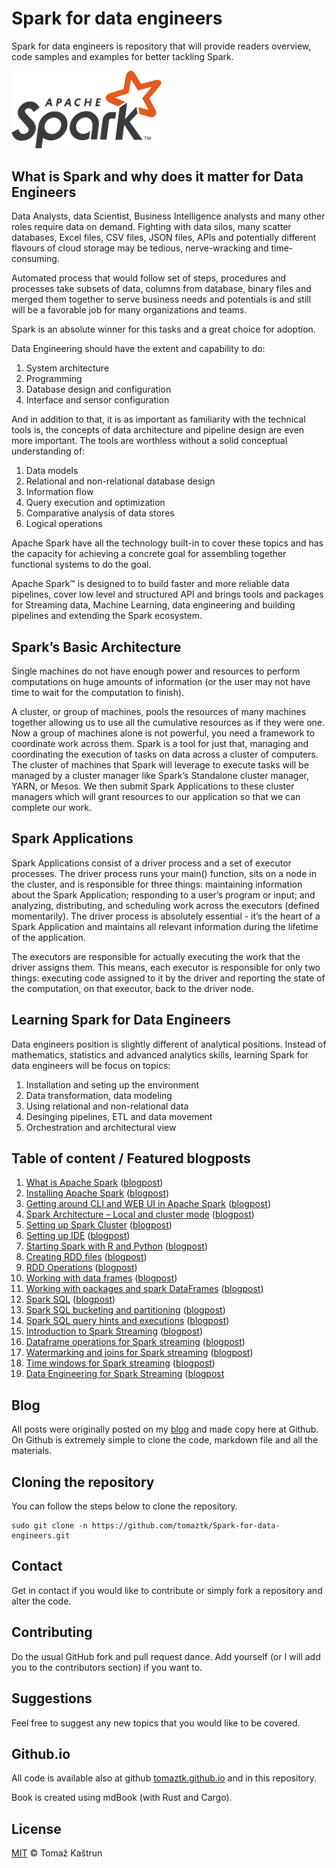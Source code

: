 # Spark for data engineers

Spark for data engineers is repository that will provide readers overview, code samples and examples for better tackling Spark.

<img src="images/Spark_logo.png"  width="240" />


## What is Spark and why does it matter for Data Engineers

Data Analysts, data Scientist, Business Intelligence analysts and many other roles require data on demand.
Fighting with data silos, many scatter databases, Excel files, CSV files, JSON files, APIs and  potentially different flavours of cloud storage may be tedious, nerve-wracking
and time-consuming.

Automated process that would follow set of steps, procedures and processes take subsets of data, columns from database, binary files and merged them together to 
serve business needs and potentials is and still will be a favorable job for many organizations and teams.

Spark is an absolute winner for this tasks and a great choice for adoption.

Data Engineering should have the extent and capability to do:

1. System architecture
1. Programming
1. Database design and configuration
1. Interface and sensor configuration


And in addition to that, it is as important as familiarity with the technical tools is, the concepts of data architecture and pipeline design are even more important. The tools are worthless without a solid conceptual understanding of:

1. Data models
1. Relational and non-relational database design
1. Information flow
1. Query execution and optimization
1. Comparative analysis of data stores
1. Logical operations

Apache Spark have all the technology built-in to cover these topics and has the capacity for achieving a concrete goal for assembling together functional systems to do the goal.


Apache Spark™ is designed to to build faster and more reliable data pipelines, cover low level and structured API and brings tools and packages for Streaming data, Machine Learning, data engineering and building pipelines and extending the Spark ecosystem.

## Spark’s Basic Architecture

Single machines do not have enough power and resources to perform computations on huge amounts of information (or the user may not have time to wait for the computation to finish). 

A cluster, or group of machines, pools the resources of many machines together allowing us to use all the cumulative  resources as if they were one. Now a group of machines alone is not powerful, you need a framework to coordinate  work across them. Spark is a tool for just that, managing and coordinating the execution of tasks on data across a  cluster of computers.
The cluster of machines that Spark will leverage to execute tasks will be managed by a cluster manager like Spark’s  Standalone cluster manager, YARN, or Mesos. We then submit Spark Applications to these cluster managers which will  grant resources to our application so that we can complete our work.

## Spark Applications

Spark Applications consist of a driver process and a set of executor processes. The driver process runs your main() function, sits on a node in the cluster, and is responsible for three things: maintaining information about the Spark  Application; responding to a user’s program or input; and analyzing, distributing, and scheduling work across the  executors (defined momentarily). The driver process is absolutely essential - it’s the heart of a Spark Application and  maintains all relevant information during the lifetime of the application.

The executors are responsible for actually executing the work that the driver assigns them. This means, each executor is responsible for only two things: executing code assigned to it by the driver and reporting the state of the computation, on that executor, back to the driver node.


## Learning Spark for Data Engineers

Data engineers position is slightly different of analytical positions. Instead of mathematics, statistics and advanced analytics skills, learning Spark for data engineers will be focus on topics:

1. Installation and seting up the environment
1. Data transformation, data modeling 
1. Using relational and non-relational data
1. Desinging pipelines, ETL and data movement
1. Orchestration and architectural view


## Table of content / Featured blogposts 


1. [What is Apache Spark](https://github.com/tomaztk/Spark-for-data-engineers/blob/main/SparkEngineers/01_what-is-apache-spark.md) ([blogpost](https://tomaztsql.wordpress.com/2021/12/01/advent-of-2021-day-1-what-is-apache-spark/))
1. [Installing Apache Spark](https://github.com/tomaztk/Spark-for-data-engineers/blob/main/SparkEngineers/02_installing-apache-spark.md) ([blogpost](https://tomaztsql.wordpress.com/2021/12/02/advent-of-2021-day-2-installing-apache-spark/))
1. [Getting around CLI and WEB UI in Apache Spark](https://github.com/tomaztk/Spark-for-data-engineers/blob/main/SparkEngineers/03_getting-to-know-CLI-and-WEB-UI.md) ([blogpost](https://tomaztsql.wordpress.com/2021/12/03/advent-of-2021-day-3-getting-around-cli-and-web-ui-in-apache-spark/))
1. [Spark Architecture – Local and cluster mode](https://github.com/tomaztk/Spark-for-data-engineers/blob/main/SparkEngineers/04_Spark-Architecture-Local-and-cluster-mode.md) ([blogpost](https://tomaztsql.wordpress.com/2021/12/04/advent-of-2021-day-4-spark-architecture-local-and-cluster-mode/))
1. [Setting up Spark Cluster](https://github.com/tomaztk/Spark-for-data-engineers/blob/main/SparkEngineers/05_setting-up-Spark-cluster.md) ([blogpost](https://tomaztsql.wordpress.com/2021/12/05/advent-of-2021-day-5-setting-up-spark-cluster/))
1. [Setting up IDE](https://github.com/tomaztk/Spark-for-data-engineers/blob/main/SparkEngineers/06_Setting-up-IDE.md) ([blogpost](https://tomaztsql.wordpress.com/2021/12/06/advent-of-2021-day-6-setting-up-ide/))
1. [Starting Spark with R and Python](https://github.com/tomaztk/Spark-for-data-engineers/blob/main/SparkEngineers/07_Spark-with-R-and-Python.md) ([blogpost](https://tomaztsql.wordpress.com/2021/12/07/advent-of-2021-day-7-starting-spark-with-r-and-python/))
1. [Creating RDD files](https://github.com/tomaztk/Spark-for-data-engineers/blob/main/SparkEngineers/08_Creating-RDD-files.md) ([blogpost](https://tomaztsql.wordpress.com/2021/12/08/advent-of-2021-day-8-creating-rdd-files/))
1. [RDD Operations](https://github.com/tomaztk/Spark-for-data-engineers/blob/main/SparkEngineers/09_RDD-Operations.md) ([blogpost](https://tomaztsql.wordpress.com/2021/12/09/advent-of-2021-day-9-rdd-operations/))
1. [Working with data frames](https://github.com/tomaztk/Spark-for-data-engineers/blob/main/SparkEngineers/10_Working-with-data-frames.md) ([blogpost](https://tomaztsql.wordpress.com/2021/12/10/advent-of-2021-day-10-working-with-data-frames/))
1. [Working with packages and spark DataFrames](https://github.com/tomaztk/Spark-for-data-engineers/blob/main/SparkEngineers/11_Working-with-packages-and-spark-dataframes.md) ([blogpost](https://tomaztsql.wordpress.com/2021/12/11/advent-of-2021-day-11-working-with-packages-and-spark-dataframes/))
1. [Spark SQL](https://github.com/tomaztk/Spark-for-data-engineers/blob/main/SparkEngineers/12_Spark-SQL.md) ([blogpost](https://tomaztsql.wordpress.com/2021/12/12/advent-of-2021-day-12-spark-sql/))
1. [Spark SQL bucketing and partitioning](https://github.com/tomaztk/Spark-for-data-engineers/blob/main/SparkEngineers/13_Spark-SQL-Bucketing-and-partitioning.md) ([blogpost](https://tomaztsql.wordpress.com/2021/10/13/advent-of-2021-day-13-spark-sql-bucketing-and-partitioning/))
1. [Spark SQL query hints and executions](https://github.com/tomaztk/Spark-for-data-engineers/blob/main/SparkEngineers/14_Spark-SQL-query-hints-and-executions.md) ([blogpost](https://tomaztsql.wordpress.com/2021/12/14/advent-of-2021-day-14-spark-sql-query-hints-and-executions/))
1. [Introduction to Spark Streaming](https://github.com/tomaztk/Spark-for-data-engineers/blob/main/SparkEngineers/15_Introduction-to-spark-streaming.md) ([blogpost](https://tomaztsql.wordpress.com/2021/12/15/advent-of-2021-day-15-introduction-to-spark-streaming/))
1. [Dataframe operations for Spark streaming](https://github.com/tomaztk/Spark-for-data-engineers/blob/main/SparkEngineers/16_Dataframe-operations-for-Spark-Streaming.md) ([blogpost](https://tomaztsql.wordpress.com/2021/12/16/advent-of-2021-day-16-dataframe-operations-for-spark-streaming/)) 
1. [Watermarking and joins for Spark streaming](https://github.com/tomaztk/Spark-for-data-engineers/blob/main/SparkEngineers/17_Watermarking-and-joins-for-Spark-Streaming.md) ([blogpost](https://tomaztsql.wordpress.com/2021/12/17/advent-of-2021-day-17-watermarking-and-joins-for-spark-streaming/)) 
1. [Time windows for Spark streaming](https://github.com/tomaztk/Spark-for-data-engineers/blob/main/SparkEngineers/18_Time-windows-for-Spark-streaming.md) ([blogpost](https://tomaztsql.wordpress.com/2021/12/18/advent-of-2021-day-18-time-windows-for-spark-streaming/)) 
1. [Data Engineering for Spark Streaming](https://github.com/tomaztk/Spark-for-data-engineers/blob/main/SparkEngineers/19_Data-engineering-for-Spark-Streaming.md) ([blogpost](https://tomaztsql.wordpress.com/2021/12/19/advent-of-2021-day-19-data-engineering-for-spark-streaming/) 
<!-- 1. [tt]() ([blogpost]()) -->


 ## Blog

 All posts were originally posted on my [blog](https://tomaztsql.wordpress.com) and made copy here at Github. On Github is extremely simple to clone the code, markdown file and all the materials.

 ## Cloning the repository
 You can follow the steps below to clone the repository.

 ```
sudo git clone -n https://github.com/tomaztk/Spark-for-data-engineers.git
 ```

 ## Contact
 Get in contact if you would like to contribute or simply fork a repository and alter the code.

 ## Contributing
 Do the usual GitHub fork and pull request dance. Add yourself (or I will add you to the contributors section) if you want to. 


 ## Suggestions
 Feel free to suggest any new topics that you would like to be covered.

 ## Github.io
All code is available also at github  [tomaztk.github.io](https://tomaztk.github.io) and in this repository.

Book is created using mdBook (with Rust and Cargo).

 ## License
 [MIT](https://choosealicense.com/licenses/mit/) © Tomaž Kaštrun
